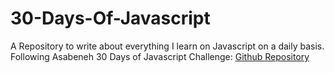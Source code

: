 # 30-Days-Of-Javascript
A Repository to write about everything I learn on Javascript on a daily basis.
Following Asabeneh 30 Days of Javascript Challenge: [Github Repository](https://github.com/Asabeneh/30-Days-Of-JavaScript)

